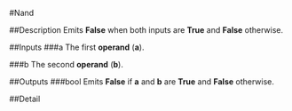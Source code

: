 #Nand

##Description
Emits **False** when both inputs are **True** and **False** otherwise.

##Inputs
###a
The first **operand** (**a**).

###b
The second **operand** (**b**).

##Outputs
###bool
Emits **False** if **a** and **b** are **True** and **False** otherwise.

##Detail

